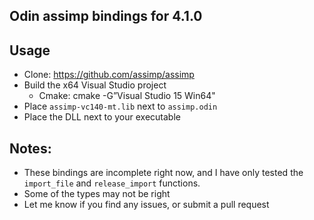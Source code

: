 ## Odin assimp bindings for 4.1.0

## Usage
 * Clone: https://github.com/assimp/assimp
 * Build the x64 Visual Studio project
   - Cmake: cmake -G”Visual Studio 15 Win64"
 * Place `assimp-vc140-mt.lib` next to `assimp.odin`
 * Place the DLL next to your executable

## Notes:
 * These bindings are incomplete right now, and I have only tested the `import_file` and `release_import` functions.
 * Some of the types may not be right
 * Let me know if you find any issues, or submit a pull request
